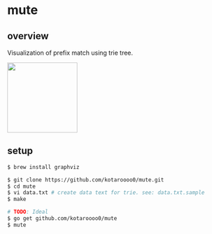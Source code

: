 # mute

## overview

Visualization of prefix match using trie tree.

<img src="https://user-images.githubusercontent.com/31947384/91878632-8ce34c00-ecba-11ea-8ab7-fea3e380b7ea.png" width="160">

## setup

```sh
$ brew install graphviz

$ git clone https://github.com/kotaroooo0/mute.git
$ cd mute
$ vi data.txt # create data text for trie. see: data.txt.sample
$ make

# TODO: Ideal
$ go get github.com/kotaroooo0/mute
$ mute
```
